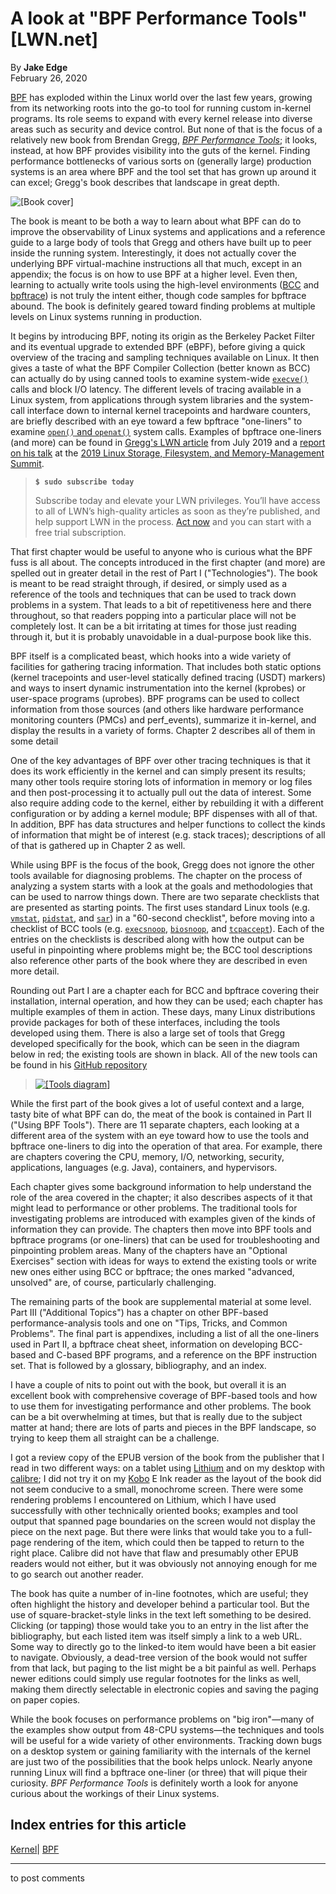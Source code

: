 # A look at "BPF Performance Tools" [LWN.net]

By **Jake Edge**  
February 26, 2020 

[BPF](/Articles/740157/) has exploded within the Linux world over the last few years, growing from its networking roots into the go-to tool for running custom in-kernel programs. Its role seems to expand with every kernel release into diverse areas such as security and device control. But none of that is the focus of a relatively new book from Brendan Gregg, [_BPF Performance Tools_](http://www.brendangregg.com/bpf-performance-tools-book.html); it looks, instead, at how BPF provides visibility into the guts of the kernel. Finding performance bottlenecks of various sorts on (generally large) production systems is an area where BPF and the tool set that has grown up around it can excel; Gregg's book describes that landscape in great depth. 

![\[Book cover\]](https://static.lwn.net/images/2020/bpfperftools-cover.png)

The book is meant to be both a way to learn about what BPF can do to improve the observability of Linux systems and applications and a reference guide to a large body of tools that Gregg and others have built up to peer inside the running system. Interestingly, it does not actually cover the underlying BPF virtual-machine instructions all that much, except in an appendix; the focus is on how to use BPF at a higher level. Even then, learning to actually write tools using the high-level environments ([BCC](https://github.com/iovisor/bcc) and [bpftrace](https://github.com/iovisor/bpftrace)) is not truly the intent either, though code samples for bpftrace abound. The book is definitely geared toward finding problems at multiple levels on Linux systems running in production. 

It begins by introducing BPF, noting its origin as the Berkeley Packet Filter and its eventual upgrade to extended BPF (eBPF), before giving a quick overview of the tracing and sampling techniques available on Linux. It then gives a taste of what the BPF Compiler Collection (better known as BCC) can actually do by using canned tools to examine system-wide [`execve()`](http://man7.org/linux/man-pages/man2/execve.2.html) calls and block I/O latency. The different levels of tracing available in a Linux system, from applications through system libraries and the system-call interface down to internal kernel tracepoints and hardware counters, are briefly described with an eye toward a few bpftrace "one-liners" to examine [`open()` and `openat()`](http://man7.org/linux/man-pages/man2/open.2.html) system calls. Examples of bpftrace one-liners (and more) can be found in [Gregg's LWN article](/Articles/793749/) from July 2019 and a [report on his talk](/Articles/787131/) at the [2019 Linux Storage, Filesystem, and Memory-Management Summit](/Articles/lsfmm2019/). 

> **`$ sudo subscribe today`**
> 
> Subscribe today and elevate your LWN privileges. You’ll have access to all of LWN’s high-quality articles as soon as they’re published, and help support LWN in the process. [Act now](https://lwn.net/Promo/nst-sudo/claim) and you can start with a free trial subscription. 

That first chapter would be useful to anyone who is curious what the BPF fuss is all about. The concepts introduced in the first chapter (and more) are spelled out in greater detail in the rest of Part I ("Technologies"). The book is meant to be read straight through, if desired, or simply used as a reference of the tools and techniques that can be used to track down problems in a system. That leads to a bit of repetitiveness here and there throughout, so that readers popping into a particular place will not be completely lost. It can be a bit irritating at times for those just reading through it, but it is probably unavoidable in a dual-purpose book like this. 

BPF itself is a complicated beast, which hooks into a wide variety of facilities for gathering tracing information. That includes both static options (kernel tracepoints and user-level statically defined tracing (USDT) markers) and ways to insert dynamic instrumentation into the kernel (kprobes) or user-space programs (uprobes). BPF programs can be used to collect information from those sources (and others like hardware performance monitoring counters (PMCs) and perf_events), summarize it in-kernel, and display the results in a variety of forms. Chapter 2 describes all of them in some detail 

One of the key advantages of BPF over other tracing techniques is that it does its work efficiently in the kernel and can simply present its results; many other tools require storing lots of information in memory or log files and then post-processing it to actually pull out the data of interest. Some also require adding code to the kernel, either by rebuilding it with a different configuration or by adding a kernel module; BPF dispenses with all of that. In addition, BPF has data structures and helper functions to collect the kinds of information that might be of interest (e.g. stack traces); descriptions of all of that is gathered up in Chapter 2 as well. 

While using BPF is the focus of the book, Gregg does not ignore the other tools available for diagnosing problems. The chapter on the process of analyzing a system starts with a look at the goals and methodologies that can be used to narrow things down. There are two separate checklists that are presented as starting points. The first uses standard Linux tools (e.g. [`vmstat`](http://man7.org/linux/man-pages/man8/vmstat.8.html), [`pidstat`](http://man7.org/linux/man-pages/man1/pidstat.1.html), and [`sar`](http://man7.org/linux/man-pages/man1/sar.1.html)) in a "60-second checklist", before moving into a checklist of BCC tools (e.g. [`execsnoop`](https://iovisor.github.io/bcc/man/man8/execsnoop.html), [`biosnoop`](https://iovisor.github.io/bcc/man/man8/biosnoop.html), and [`tcpaccept`](https://iovisor.github.io/bcc/man/man8/tcpaccept.html)). Each of the entries on the checklists is described along with how the output can be useful in pinpointing where problems might be; the BCC tool descriptions also reference other parts of the book where they are described in even more detail. 

Rounding out Part I are a chapter each for BCC and bpftrace covering their installation, internal operation, and how they can be used; each chapter has multiple examples of them in action. These days, many Linux distributions provide packages for both of these interfaces, including the tools developed using them. There is also a large set of tools that Gregg developed specifically for the book, which can be seen in the diagram below in red; the existing tools are shown in black. All of the new tools can be found in his [GitHub repository](https://github.com/brendangregg/bpf-perf-tools-book)

> [ ![\[Tools diagram\]](https://static.lwn.net/images/2020/bpfperftools-diagram-sm.png) ](/Articles/813116/)

While the first part of the book gives a lot of useful context and a large, tasty bite of what BPF can do, the meat of the book is contained in Part II ("Using BPF Tools"). There are 11 separate chapters, each looking at a different area of the system with an eye toward how to use the tools and bpftrace one-liners to dig into the operation of that area. For example, there are chapters covering the CPU, memory, I/O, networking, security, applications, languages (e.g. Java), containers, and hypervisors. 

Each chapter gives some background information to help understand the role of the area covered in the chapter; it also describes aspects of it that might lead to performance or other problems. The traditional tools for investigating problems are introduced with examples given of the kinds of information they can provide. The chapters then move into BPF tools and bpftrace programs (or one-liners) that can be used for troubleshooting and pinpointing problem areas. Many of the chapters have an "Optional Exercises" section with ideas for ways to extend the existing tools or write new ones either using BCC or bpftrace; the ones marked "advanced, unsolved" are, of course, particularly challenging. 

The remaining parts of the book are supplemental material at some level. Part III ("Additional Topics") has a chapter on other BPF-based performance-analysis tools and one on "Tips, Tricks, and Common Problems". The final part is appendixes, including a list of all the one-liners used in Part II, a bpftrace cheat sheet, information on developing BCC-based and C-based BPF programs, and a reference on the BPF instruction set. That is followed by a glossary, bibliography, and an index. 

I have a couple of nits to point out with the book, but overall it is an excellent book with comprehensive coverage of BPF-based tools and how to use them for investigating performance and other problems. The book can be a bit overwhelming at times, but that is really due to the subject matter at hand; there are lots of parts and pieces in the BPF landscape, so trying to keep them all straight can be a challenge. 

I got a review copy of the EPUB version of the book from the publisher that I read in two different ways: on a tablet using [Lithium](https://play.google.com/store/apps/details?id=com.faultexception.reader) and on my desktop with [calibre](https://calibre-ebook.com/); I did not try it on my [Kobo](https://www.kobo.com/) E Ink reader as the layout of the book did not seem conducive to a small, monochrome screen. There were some rendering problems I encountered on Lithium, which I have used successfully with other technically oriented books; examples and tool output that spanned page boundaries on the screen would not display the piece on the next page. But there were links that would take you to a full-page rendering of the item, which could then be tapped to return to the right place. Calibre did not have that flaw and presumably other EPUB readers would not either, but it was obviously not annoying enough for me to go search out another reader. 

The book has quite a number of in-line footnotes, which are useful; they often highlight the history and developer behind a particular tool. But the use of square-bracket-style links in the text left something to be desired. Clicking (or tapping) those would take you to an entry in the list after the bibliography, but each listed item was itself simply a link to a web URL. Some way to directly go to the linked-to item would have been a bit easier to navigate. Obviously, a dead-tree version of the book would not suffer from that lack, but paging to the list might be a bit painful as well. Perhaps newer editions could simply use regular footnotes for the links as well, making them directly selectable in electronic copies and saving the paging on paper copies. 

While the book focuses on performance problems on "big iron"—many of the examples show output from 48-CPU systems—the techniques and tools will be useful for a wide variety of other environments. Tracking down bugs on a desktop system or gaining familiarity with the internals of the kernel are just two of the possibilities that the book helps unlock. Nearly anyone running Linux will find a bpftrace one-liner (or three) that will pique their curiosity. _BPF Performance Tools_ is definitely worth a look for anyone curious about the workings of their Linux systems. 

  
Index entries for this article  
---  
[Kernel](/Kernel/Index)| [BPF](/Kernel/Index#BPF)  
  


* * *

to post comments 
